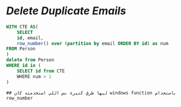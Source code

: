 # _Delete Duplicate Emails_

```sql
WITH CTE AS(
    SELECT
    id, email,
    row_number() over (partition by email ORDER BY id) as num
FROM Person
)
delete from Person
WHERE id in (
    SELECT id from CTE
    WHERE num > 1 
)
```
```## ليها طرق كتيرة بس اللي استخدمته كان windows function باستخدام row_number  ```


